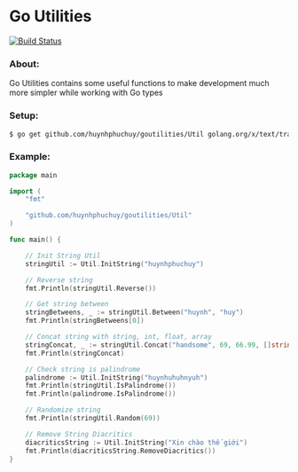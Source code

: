 # Go Utilities

[![Build Status](https://travis-ci.org/joemccann/dillinger.svg?branch=master)](https://github.com/huynhphuchuy/goutilities)

### About:
Go Utilities contains some useful functions to make development much more simpler while working with Go types


### Setup:

```sh
$ go get github.com/huynhphuchuy/goutilities/Util golang.org/x/text/transform golang.org/x/text/unicode/norm
```

### Example:

```go
package main

import (
	"fmt"

	"github.com/huynhphuchuy/goutilities/Util"
)

func main() {

	// Init String Util
	stringUtil := Util.InitString("huynhphuchuy")

	// Reverse string
	fmt.Println(stringUtil.Reverse())

	// Get string between
	stringBetweens, _ := stringUtil.Between("huynh", "huy")
	fmt.Println(stringBetweens[0])

	// Concat string with string, int, float, array
	stringConcat, _ := stringUtil.Concat("handsome", 69, 66.99, []string{"x", "x", "x"}, []int{6, 9, 9, 6})
	fmt.Println(stringConcat)

	// Check string is palindrome
	palindrome := Util.InitString("huynhuhuhnyuh")
	fmt.Println(stringUtil.IsPalindrome())
	fmt.Println(palindrome.IsPalindrome())

	// Randomize string
	fmt.Println(stringUtil.Random(69))

	// Remove String Diacritics
	diacriticsString := Util.InitString("Xin chào thế giới")
	fmt.Println(diacriticsString.RemoveDiacritics())
}
```
